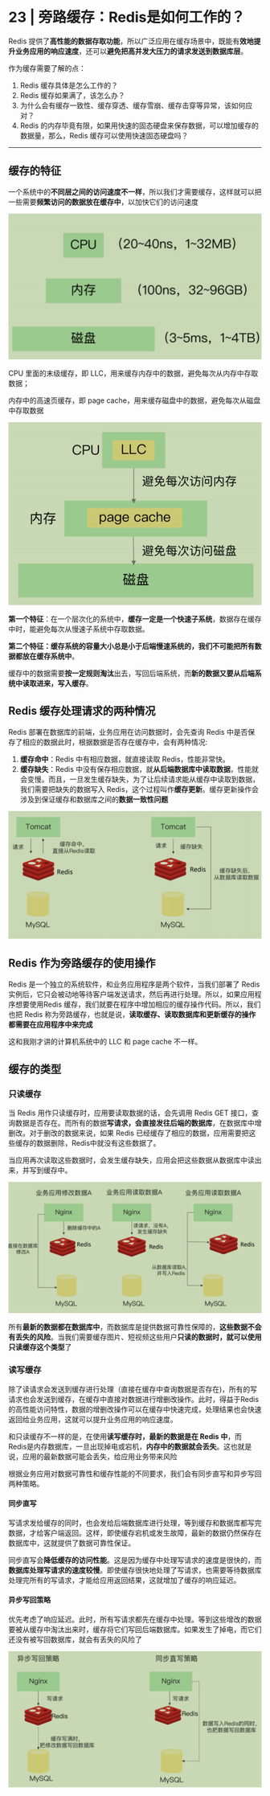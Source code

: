 # **23 |** 旁路缓存：Redis是如何工作的？

Redis 提供了**高性能的数据存取功能**，所以广泛应用在缓存场景中，既能有**效地提升业务应用的响应速度**，还可以**避免把高并发大压力的请求发送到数据库层**。

作为缓存需要了解的点：

1. Redis 缓存具体是怎么工作的？
2. Redis 缓存如果满了，该怎么办？
3. 为什么会有缓存一致性、缓存穿透、缓存雪崩、缓存击穿等异常，该如何应对？
4. Redis 的内存毕竟有限，如果用快速的固态硬盘来保存数据，可以增加缓存的数据量，那么，Redis 缓存可以使用快速固态硬盘吗？

---

## **缓存的特征**

一个系统中的**不同层之间的访问速度不一样**，所以我们才需要缓存，这样就可以把一些需要**频繁访问的数据放在缓存中**，以加快它们的访问速度

![image-20240815001332002](23_旁路缓存：Redis是如何工作的？.assets/image-20240815001332002.png)

CPU 里面的末级缓存，即 LLC，用来缓存内存中的数据，避免每次从内存中存取数据；

内存中的高速页缓存，即 page cache，用来缓存磁盘中的数据，避免每次从磁盘中存取数据

![image-20240815001359108](23_旁路缓存：Redis是如何工作的？.assets/image-20240815001359108.png)

**第一个特征**：在一个层次化的系统中，**缓存一定是一个快速子系统**，数据存在缓存中时，能避免每次从慢速子系统中存取数据。

**第二个特征：缓存系统的容量大小总是小于后端慢速系统的，我们不可能把所有数据都放在缓存系统中**。

缓存中的数据需要**按一定规则淘汰**出去，写回后端系统，而**新的数据又要从后端系统中读取进来，写入缓存**。

## **Redis** **缓存处理请求的两种情况**

 Redis 部署在数据库的前端，业务应用在访问数据时，会先查询 Redis 中是否保存了相应的数据此时，根据数据是否存在缓存中，会有两种情况:

1. **缓存命中**：Redis 中有相应数据，就直接读取 Redis，性能非常快。
2. **缓存缺失**：Redis 中没有保存相应数据，就**从后端数据库中读取数据**，性能就会变慢。而且，一旦发生缓存缺失，为了让后续请求能从缓存中读取到数据，我们需要把缺失的数据写入 Redis，这个过程叫作**缓存更新**。缓存更新操作会涉及到保证缓存和数据库之间的**数据一致性问题**

![image-20240815001712084](23_旁路缓存：Redis是如何工作的？.assets/image-20240815001712084.png)

## **Redis** **作为旁路缓存的使用操作**

Redis 是一个独立的系统软件，和业务应用程序是两个软件，当我们部署了 Redis 实例后，它只会被动地等待客户端发送请求，然后再进行处理。所以，如果应用程序想要使用Redis 缓存，我们就要在程序中增加相应的缓存操作代码。所以，我们也把 Redis 称为旁路缓存，也就是说，**读取缓存、读取数据库和更新缓存的操作都需要在应用程序中来完成**

这和我刚才讲的计算机系统中的 LLC 和 page cache 不一样。

## **缓存的类型**

### **只读缓存**

当 Redis 用作只读缓存时，应用要读取数据的话，会先调用 Redis GET 接口，查询数据是否存在。而所有的数据**写请求，会直接发往后端的数据库**，在数据库中增删改。对于删改的数据来说，如果 Redis 已经缓存了相应的数据，应用需要把这些缓存的数据删除，Redis中就没有这些数据了。

当应用再次读取这些数据时，会发生缓存缺失，应用会把这些数据从数据库中读出来，并写到缓存中。

![image-20240815002040237](23_旁路缓存：Redis是如何工作的？.assets/image-20240815002040237.png)

所有**最新的数据都在数据库中**，而数据库是提供数据可靠性保障的，**这些数据不会有丢失的风险**。当我们需要缓存图片、短视频这些用户**只读的数据时，就可以使用只读缓存这个类型**了

### **读写缓存**

除了读请求会发送到缓存进行处理（直接在缓存中查询数据是否存在)，所有的写请求也会发送到缓存，在缓存中直接对数据进行增删改操作。此时，得益于Redis 的高性能访问特性，数据的增删改操作可以在缓存中快速完成，处理结果也会快速返回给业务应用，这就可以提升业务应用的响应速度。

和只读缓存不一样的是，在使用**读写缓存时，最新的数据是在 Redis 中**，而 Redis是内存数据库，一旦出现掉电或宕机，**内存中的数据就会丢失**。这也就是说，应用的最新数据可能会丢失，给应用业务带来风险

根据业务应用对数据可靠性和缓存性能的不同要求，我们会有同步直写和异步写回两种策略。

#### 同步直写

写请求发给缓存的同时，也会发给后端数据库进行处理，等到缓存和数据库都写完数据，才给客户端返回。这样，即使缓存宕机或发生故障，最新的数据仍然保存在数据库中，这就提供了数据可靠性保证。

同步直写会**降低缓存的访问性能**。这是因为缓存中处理写请求的速度是很快的，而**数据库处理写请求的速度较慢**。即使缓存很快地处理了写请求，也需要等待数据库处理完所有的写请求，才能给应用返回结果，这就增加了缓存的响应延迟。

#### 异步写回策略

优先考虑了响应延迟。此时，所有写请求都先在缓存中处理。等到这些增改的数据要被从缓存中淘汰出来时，缓存将它们写回后端数据库。如果发生了掉电，而它们还没有被写回数据库，就会有丢失的风险了

![image-20240815002402778](23_旁路缓存：Redis是如何工作的？.assets/image-20240815002402778.png)